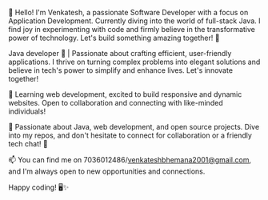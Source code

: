 👋 Hello! I'm Venkatesh, a passionate Software Developer with a focus on Application Development. Currently diving into the world of full-stack Java. I find joy in experimenting with code and firmly believe in the transformative power of technology.
 Let's build something amazing together! 🚀

Java developer 🚀 | Passionate about crafting efficient, user-friendly applications. I thrive on turning complex problems into elegant solutions and believe in tech's power to simplify and enhance lives. Let's innovate together!

🌱 Learning web development, excited to build responsive and dynamic websites. Open to collaboration and connecting with like-minded individuals!

💬 Passionate about Java, web development, and open source projects. Dive into my repos, and don't hesitate to connect for collaboration or a friendly tech chat! 🚀

📫 You can find me on 7036012486/venkateshbhemana2001@gmail.com, and I'm always open to new opportunities and connections.

Happy coding! 🖥️✨


<!---
venkateshbhemana2001/venkateshbhemana2001 is a ✨ special ✨ repository because its `README.md` (this file) appears on your GitHub profile.
You can click the Preview link to take a look at your changes.
--->
